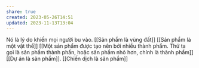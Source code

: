 ```yaml
---
share: true
created: 2023-05-26T14:51
updated: 2023-11-13T13:04
---
```

Nó là lý do khiến mọi người bu vào. 
[[Sản phẩm là vùng đất]] 
[[Sản phẩm là một vật thể]]
[[Một sản phẩm được tạo nên bởi nhiều thành phẩm. Thứ ta gọi là sản phẩm thành phần, hoặc sản phẩm nhỏ hơn, chính là thành phẩm]]
[[Dự án là sản phẩm]]. [[Chiến dịch là sản phẩm]]